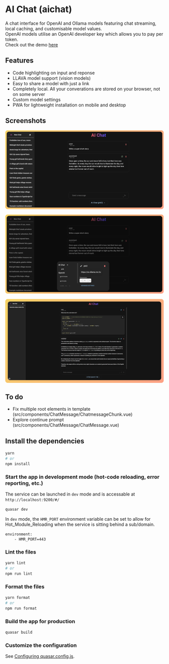 # AI Chat (aichat)

A chat interface for OpenAI and Ollama models featuring chat streaming, local caching, and customisable model values.
<br>
OpenAI models utilise an OpenAI developer key which allows you to pay per token.
<br>
Check out the demo [here](https://ai.chat.mc.hzuccon.com/#/)

## Features
 - Code highlighting on input and reponse
 - LLAVA model support (vision models)
 - Easy to share a model with just a link
 - Completely local. All your converations are stored on your browser, not on some server
 - Custom model settings
 - PWA for lightweight installation on mobile and desktop

## Screenshots
![FullscreenDemo](./Docs/FullscreenShot.png)

![SettingsDemo](./Docs//SettingsShot.png)

![CodeHighlighting](./Docs//Code-screenshot.png)

## To do
- Fix multiple root elements in template (src/components/ChatMessage/ChatmessageChunk.vue)
- Explore continue prompt (src/components/ChatMessage/ChatMessage.vue)

## Install the dependencies
```bash
yarn
# or
npm install
```

### Start the app in development mode (hot-code reloading, error reporting, etc.)
The service can be launched in `dev` mode and is accessable at `http://localhost:9200/#/`
```bash
quasar dev
```
In `dev` mode, the `HMR_PORT` environment variable can be set to allow for Hot_Module_Reloading when the service is sitting behind a sub/domain.
```
environment:
    - HMR_PORT=443
```


### Lint the files
```bash
yarn lint
# or
npm run lint
```


### Format the files
```bash
yarn format
# or
npm run format
```



### Build the app for production
```bash
quasar build
```

### Customize the configuration
See [Configuring quasar.config.js](https://v2.quasar.dev/quasar-cli-vite/quasar-config-js).
